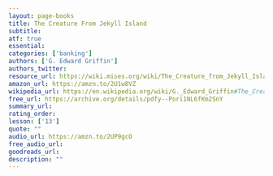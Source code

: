 ```yaml
---
layout: page-books
title: The Creature From Jekyll Island
subtitle: 
atf: true
essential: 
categories: ['banking']
authors: ['G. Edward Griffin']
authors_twitter: 
resource_url: https://wiki.mises.org/wiki/The_Creature_from_Jekyll_Island
amazon_url: https://amzn.to/2U1w8VZ
wikipedia_url: https://en.wikipedia.org/wiki/G._Edward_Griffin#The_Creature_from_Jekyll_Island
free_url: https://archive.org/details/pdfy--Pori1NL6fKm2SnY
summary_url: 
rating_order: 
lesson: ['13']
quote: ""
audio_url: https://amzn.to/2UP9gcO
free_audio_url: 
goodreads_url: 
description: ""
---
```

